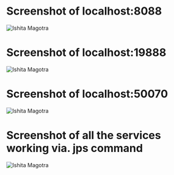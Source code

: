 # Screenshot of localhost:8088
![Ishita Magotra](https://github.com/illinoistech-itm/imagotra/blob/master/ITMD521/Week-04/images/8088.JPG)



# Screenshot of localhost:19888
![Ishita Magotra](https://github.com/illinoistech-itm/imagotra/blob/master/ITMD521/Week-04/images/19888.JPG)



# Screenshot of localhost:50070
![Ishita Magotra](https://github.com/illinoistech-itm/imagotra/blob/master/ITMD521/Week-04/images/50070.JPG)



# Screenshot of all the services working via. jps command
![Ishita Magotra](https://github.com/illinoistech-itm/imagotra/blob/master/ITMD521/Week-04/images/jps%20phase1.JPG)

